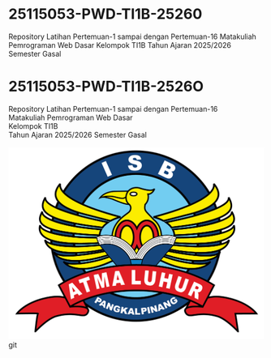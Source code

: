 # 25115053-PWD-TI1B-25260
Repository Latihan Pertemuan-1 sampai dengan Pertemuan-16 Matakuliah Pemrograman Web Dasar Kelompok TI1B Tahun Ajaran 2025/2026 Semester Gasal
# 25115053-PWD-TI1B-2526O
Repository Latihan Pertemuan-1 sampai dengan Pertemuan-16<br>
Matakuliah Pemrograman Web Dasar<br>
Kelompok TI1B<br>
Tahun Ajaran 2025/2026
Semester Gasal<br><br>
![Logo ISBAL](logoisbal.png)
git 